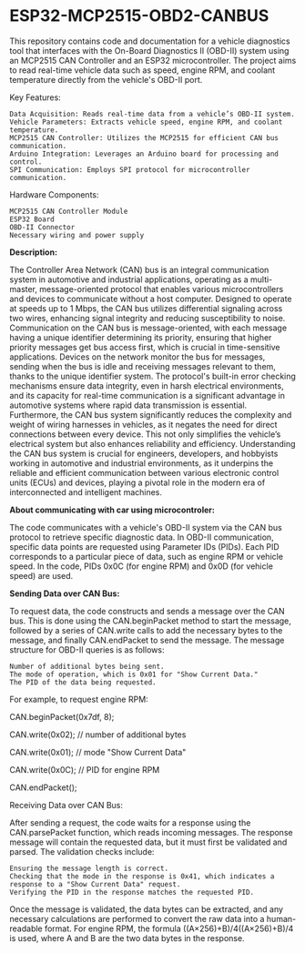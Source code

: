 # ESP32-MCP2515-OBD2-CANBUS
This repository contains code and documentation for a vehicle diagnostics tool that interfaces with the On-Board Diagnostics II (OBD-II) system using an MCP2515 CAN Controller and an ESP32 microcontroller. The project aims to read real-time vehicle data such as speed, engine RPM, and coolant temperature directly from the vehicle's OBD-II port.

Key Features:

    Data Acquisition: Reads real-time data from a vehicle’s OBD-II system.
    Vehicle Parameters: Extracts vehicle speed, engine RPM, and coolant temperature.
    MCP2515 CAN Controller: Utilizes the MCP2515 for efficient CAN bus communication.
    Arduino Integration: Leverages an Arduino board for processing and control.
    SPI Communication: Employs SPI protocol for microcontroller communication.

Hardware Components:

    MCP2515 CAN Controller Module
    ESP32 Board
    OBD-II Connector
    Necessary wiring and power supply
**Description:**

The Controller Area Network (CAN) bus is an integral communication system in automotive and industrial applications, operating as a multi-master, message-oriented protocol that enables various microcontrollers and devices to communicate without a host computer. Designed to operate at speeds up to 1 Mbps, the CAN bus utilizes differential signaling across two wires, enhancing signal integrity and reducing susceptibility to noise. Communication on the CAN bus is message-oriented, with each message having a unique identifier determining its priority, ensuring that higher priority messages get bus access first, which is crucial in time-sensitive applications. Devices on the network monitor the bus for messages, sending when the bus is idle and receiving messages relevant to them, thanks to the unique identifier system. The protocol's built-in error checking mechanisms ensure data integrity, even in harsh electrical environments, and its capacity for real-time communication is a significant advantage in automotive systems where rapid data transmission is essential. Furthermore, the CAN bus system significantly reduces the complexity and weight of wiring harnesses in vehicles, as it negates the need for direct connections between every device. This not only simplifies the vehicle’s electrical system but also enhances reliability and efficiency. Understanding the CAN bus system is crucial for engineers, developers, and hobbyists working in automotive and industrial environments, as it underpins the reliable and efficient communication between various electronic control units (ECUs) and devices, playing a pivotal role in the modern era of interconnected and intelligent machines.

**About communicating with car using microcontroler:**

The code communicates with a vehicle's OBD-II system via the CAN bus protocol to retrieve specific diagnostic data. In OBD-II communication, specific data points are requested using Parameter IDs (PIDs). Each PID corresponds to a particular piece of data, such as engine RPM or vehicle speed. In the code, PIDs 0x0C (for engine RPM) and 0x0D (for vehicle speed) are used.

**Sending Data over CAN Bus:**

To request data, the code constructs and sends a message over the CAN bus. This is done using the CAN.beginPacket method to start the message, followed by a series of CAN.write calls to add the necessary bytes to the message, and finally CAN.endPacket to send the message. The message structure for OBD-II queries is as follows:

    Number of additional bytes being sent.
    The mode of operation, which is 0x01 for "Show Current Data."
    The PID of the data being requested.

For example, to request engine RPM:

CAN.beginPacket(0x7df, 8);

CAN.write(0x02); // number of additional bytes

CAN.write(0x01); // mode "Show Current Data"

CAN.write(0x0C); // PID for engine RPM

CAN.endPacket();

Receiving Data over CAN Bus:

After sending a request, the code waits for a response using the CAN.parsePacket function, which reads incoming messages. The response message will contain the requested data, but it must first be validated and parsed. The validation checks include:

    Ensuring the message length is correct.
    Checking that the mode in the response is 0x41, which indicates a response to a "Show Current Data" request.
    Verifying the PID in the response matches the requested PID.

Once the message is validated, the data bytes can be extracted, and any necessary calculations are performed to convert the raw data into a human-readable format. For engine RPM, the formula ((A×256)+B)/4((A×256)+B)/4 is used, where A and B are the two data bytes in the response.
